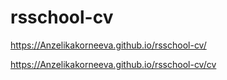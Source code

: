 # rsschool-cv
https://Anzelikakorneeva.github.io/rsschool-cv/

https://Anzelikakorneeva.github.io/rsschool-cv/cv
